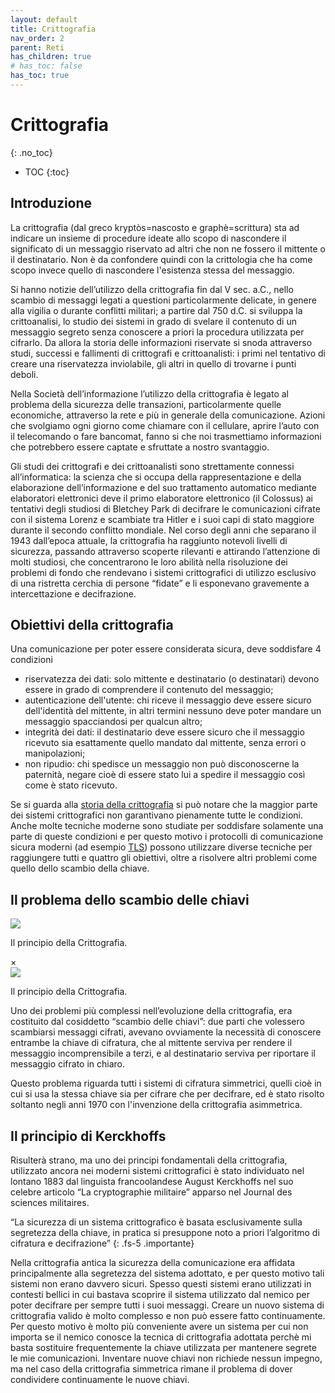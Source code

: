 ```yaml
---
layout: default
title: Crittografia
nav_order: 2
parent: Reti
has_children: true
# has_toc: false
has_toc: true
---
```


<!-- JQuery -->
<script src="https://code.jquery.com/jquery-3.5.1.min.js" integrity="sha256-9/aliU8dGd2tb6OSsuzixeV4y/faTqgFtohetphbbj0=" crossorigin="anonymous"></script>
<!-- Miei script -->
<script src="{{site.baseurl}}/assets/js/bordi-tabelle.js"></script>
<script src="{{site.baseurl}}/assets/js/crittografia-antica.js"></script>

<!-- MathJax -->
<script src="https://polyfill.io/v3/polyfill.min.js?features=es6"></script>
<script id="MathJax-script" async src="https://cdn.jsdelivr.net/npm/mathjax@3/es5/tex-mml-chtml.js"></script>

# Crittografia
{: .no_toc}

* TOC
{:toc}

## Introduzione

La crittografia (dal greco kryptòs=nascosto e graphè=scrittura) sta ad indicare un insieme di procedure ideate allo scopo di nascondere il significato di un messaggio riservato ad altri che non ne fossero il mittente o il destinatario. Non è da confondere quindi con la crittologia che ha come scopo invece quello di nascondere l'esistenza stessa del messaggio.

Si hanno notizie dell’utilizzo della crittografia fin dal V sec. a.C., nello scambio di messaggi legati a questioni particolarmente delicate, in genere alla vigilia o durante conflitti militari; a partire dal 750 d.C. si sviluppa la crittoanalisi, lo studio dei sistemi in grado di svelare il contenuto di un messaggio segreto senza conoscere a priori la procedura utilizzata per cifrarlo. Da allora la storia delle informazioni riservate si snoda attraverso studi, successi e fallimenti di crittografi e crittoanalisti: i primi nel tentativo di creare una riservatezza inviolabile, gli altri in quello di trovarne i punti deboli.

Nella Società dell’informazione l’utilizzo della crittografia è legato al problema della sicurezza delle transazioni, particolarmente quelle economiche, attraverso la rete e più in generale della comunicazione. Azioni che svolgiamo ogni giorno come chiamare con il cellulare, aprire l’auto
con il telecomando o fare bancomat, fanno si che noi trasmettiamo informazioni
che potrebbero essere captate e sfruttate a nostro svantaggio. 

Gli studi dei crittografi e dei crittoanalisti sono strettamente connessi all’informatica: la scienza che si occupa della rappresentazione e della elaborazione dell’informazione e del suo trattamento automatico mediante elaboratori elettronici deve il primo elaboratore elettronico (il Colossus) ai tentativi degli studiosi di Bletchey Park di decifrare le comunicazioni cifrate con il sistema Lorenz e scambiate tra Hitler e i suoi capi di stato maggiore durante il secondo conflitto mondiale. Nel corso degli anni che separano il 1943 dall’epoca attuale, la crittografia ha raggiunto notevoli livelli di sicurezza, passando attraverso scoperte rilevanti e attirando l’attenzione di molti studiosi, che concentrarono le loro abilità nella risoluzione dei problemi di fondo che rendevano i sistemi crittografici di utilizzo esclusivo di una ristretta cerchia di persone “fidate” e li esponevano gravemente a intercettazione e decifrazione.

## Obiettivi della crittografia

Una comunicazione per poter essere considerata sicura, deve soddisfare 4 condizioni
- riservatezza dei dati: solo mittente e destinatario (o destinatari) devono essere in grado di comprendere il contenuto del messaggio;
- autenticazione dell'utente: chi riceve il messaggio deve essere sicuro dell'identità del mittente, in altri termini nessuno deve poter mandare un messaggio spacciandosi per qualcun altro;
- integrità dei dati: il destinatario deve essere sicuro che il messaggio ricevuto sia esattamente quello mandato dal mittente, senza errori o manipolazioni;
- non ripudio: chi spedisce un messaggio non può disconoscerne la paternità, negare cioè di essere stato lui a spedire il messaggio così come è stato ricevuto.

Se si guarda alla [storia della crittografia](#) si può notare che la maggior parte dei sistemi crittografici non garantivano pienamente tutte le condizioni. Anche molte tecniche moderne sono studiate per soddisfare solamente una parte di queste condizioni e per questo motivo i protocolli di comunicazione sicura moderni (ad esempio [TLS](#)) possono utilizzare diverse tecniche per raggiungere tutti e quattro gli obiettivi, oltre a risolvere altri problemi come quello dello scambio della chiave.


## Il problema dello scambio delle chiavi

<!-- thumbnail -->
<div class="thumbnail float-right">
  <img src="{{site.baseurl}}/assets/images/crittografia/crittografia-cifratura-decifratura.jpg" class="modal__opener" aprire="#img-cifratura-decifratura">
  <p>Il principio della Crittografia.</p></div>
<!-- modal -->
<div id="img-cifratura-decifratura" class="modal">
  <div class="modal__content">
    <span class="modal__closer modal__closer--topright" chiudere="#img-cifratura-decifratura">&times;</span>
    <div class="modal__content__img-container"> 
      <img src="{{site.baseurl}}/assets/images/crittografia/crittografia-cifratura-decifratura.jpg">
    </div>
    <p>Il principio della Crittografia.</p>
  </div>
</div>

Uno dei problemi più complessi nell’evoluzione della crittografia, era costituito dal cosiddetto “scambio delle chiavi”: due parti che volessero scambiarsi messaggi cifrati, avevano ovviamente la necessità di conoscere entrambe la chiave di cifratura, che al mittente serviva per rendere il messaggio incomprensibile a terzi, e al destinatario serviva per riportare il messaggio cifrato in chiaro. 

Questo problema riguarda tutti i sistemi di cifratura simmetrici, quelli cioè in cui si usa la stessa chiave sia per cifrare che per decifrare, ed è stato risolto soltanto negli anni 1970 con l'invenzione della crittografia asimmetrica.

## Il principio di Kerckhoffs

Risulterà strano, ma uno dei principi fondamentali della crittografia, utilizzato ancora nei moderni sistemi crittografici è stato individuato nel lontano 1883 dal linguista francoolandese August Kerckhoffs nel suo celebre articolo “La cryptographie militaire” apparso nel Journal des sciences militaires.

“La sicurezza di un sistema crittografico è basata esclusivamente sulla segretezza della chiave, in pratica si presuppone noto a priori l’algoritmo di cifratura e decifrazione”
{: .fs-5 .importante}

Nella crittografia antica la sicurezza della comunicazione era affidata principalmente alla segretezza del sistema adottato, e per questo motivo tali sistemi non erano davvero sicuri. Spesso questi sistemi erano utilizzati in contesti bellici in cui bastava scoprire il sistema utilizzato dal nemico per poter decifrare per sempre tutti i suoi messaggi. Creare un nuovo sistema di crittografia valido è molto complesso e non può essere fatto continuamente. Per questo motivo è molto più conveniente avere un sistema per cui non importa se il nemico conosce la tecnica di crittografia adottata perchè mi basta sostituire frequentemente la chiave utilizzata per mantenere segrete le mie comunicazioni. Inventare nuove chiavi non richiede nessun impegno, ma nel caso della crittografia simmetrica rimane il problema di dover condividere continuamente le nuove chiavi.
